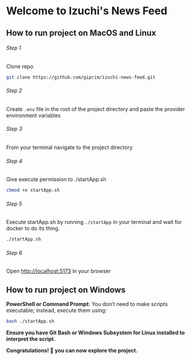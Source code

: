 # Welcome to Izuchi's News Feed

## How to run project on MacOS and Linux

###### Step 1
  Clone repo 
  ```sh 
  git clone https://github.com/giprim/izuchi-news-feed.git
  ```

###### Step 2
  Create `.env` file in the root of the project directory and paste the provider environment variables

###### Step 3 
  From your terminal navigate to the project directory

###### Step 4
  Give execute permission to ./startApp.sh

  ```sh
  chmod +x startApp.sh
  ```

###### Step 5
  Execute startApp.sh by running `./startApp` in your terminal and wait for docker to do its thing.

  ```sh 
  ./startApp.sh
```

###### Step 6
  Open [http://localhost:5173](http://localhost:5173) in your browser

## How to run project on Windows

**PowerShell or Command Prompt:** You don’t need to make scripts executable; instead, execute them using:

```sh 
bash ./startApp.sh
```

 **Ensure you have Git Bash or Windows Subsystem for Linux installed to interpret the script.**

**Congratulations! 🎉 you can now explore the project.**
